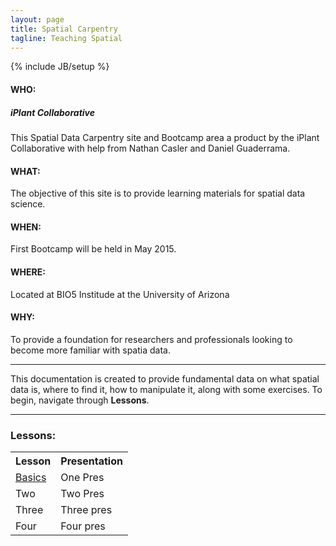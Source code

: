 ```yaml
---
layout: page
title: Spatial Carpentry
tagline: Teaching Spatial 
---
```

{% include JB/setup %}

#### WHO:

##### iPlant Collaborative

This Spatial Data Carpentry site and Bootcamp area a product by the iPlant Collaborative with help from Nathan Casler and Daniel Guaderrama.

#### WHAT:

The objective of this site is to provide learning materials for spatial data science.

#### WHEN:

First Bootcamp will be held in May 2015.

#### WHERE:

Located at BIO5 Institude at the University of Arizona

#### WHY:

To provide a foundation for researchers and professionals looking to become more familiar with spatia data.

----

This documentation is created to provide fundamental data on what spatial data is, where to find it, how to manipulate it, along with some exercises. To begin, navigate through **Lessons**.

----

### Lessons:

<table>
  <tr>
    <th>Lesson</th>
    <th>Presentation</th>
    <tr>
      <td><a href="http://spatialcarpentry.github.io/basics/">Basics</a></td>
      <td>One Pres</td>
    </tr>
    <tr>
      <td>Two</td>
      <Td>Two Pres</td>
    </tr>
    <tr>
      <td>Three</td>
      <td>Three pres</td>
    </tr>
    <tr>
      <td>Four</td>
      <td>Four pres</td>
    </tr>
</table>

